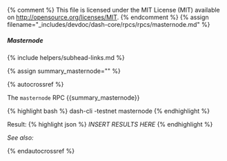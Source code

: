 {% comment %}
This file is licensed under the MIT License (MIT) available on
http://opensource.org/licenses/MIT.
{% endcomment %}
{% assign filename="_includes/devdoc/dash-core/rpcs/rpcs/masternode.md" %}

##### Masternode
{% include helpers/subhead-links.md %}

{% assign summary_masternode="" %}

{% autocrossref %}

The `masternode` RPC {{summary_masternode}}

{% highlight bash %}
dash-cli -testnet masternode
{% endhighlight %}

Result:
{% highlight json %}
	*INSERT RESULTS HERE*
{% endhighlight %}

*See also:*

{% endautocrossref %}
